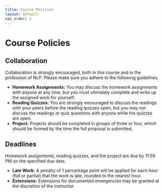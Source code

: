 ```yaml
---
title: Course Policies
layout: default
nav_order: 2
---
```


# Course Policies

## Collaboration

Collaboration is strongly encouraged, both in this course and in the profession of NLP. Please make sure you adhere to the following guidelines.

* **Homework Assignments:** You may discuss the homework assignments with anyone at any time, but you must ultimately 
complete and write up the assigned work for yourself.
* **Reading Quizzes:** You are strongly encouraged to discuss the readings with your peers before the reading quizzes 
  open, but you may not discuss the readings or quiz questions with anyone while the quizzes are open.
* **Project:** Projects should be completed in groups of three or four, which should be formed by the time the full 
  proposal is submitted. 

## Deadlines

Homework assignments, reading quizzes, and the project are due by 11:59 PM on the specified due date.

* **Late Work:** A penalty of 1 percentage point will be applied for each hour (full or partial) that the work is late, 
rounded to the nearest hour.
* **Extensions:** Extensions for documented emergencies may be granted at the discretion of the instructor.